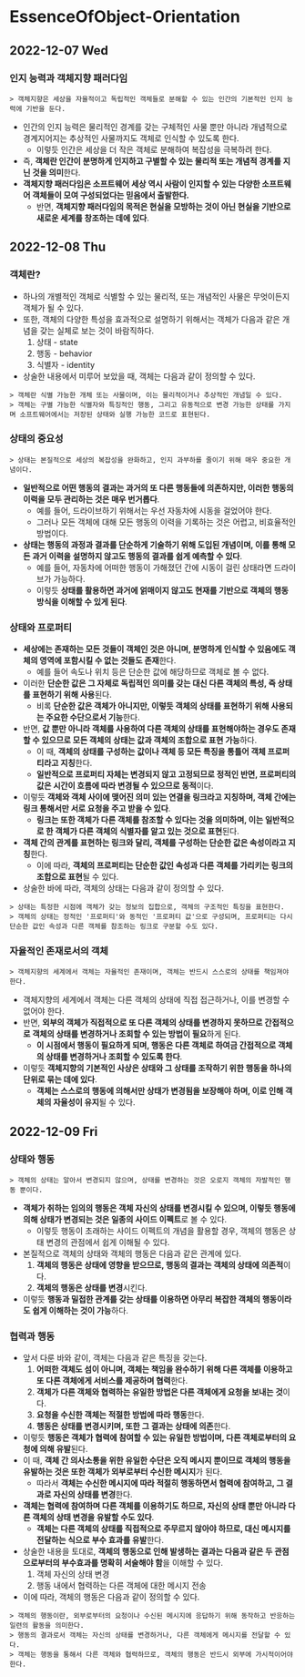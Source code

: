 # EssenceOfObject-Orientation
## 2022-12-07 Wed

### 인지 능력과 객체지향 패러다임
```
> 객체지향은 세상을 자율적이고 독립적인 객체들로 분해할 수 있는 인간의 기본적인 인지 능력에 기반을 둔다.
```
* 인간의 인지 능력은 물리적인 경계를 갖는 구체적인 사물 뿐만 아니라 개념적으로 경계지어지는 추상적인 사물까지도 객체로 인식할 수 있도록 한다.
  * 이렇듯 인간은 세상을 더 작은 객체로 분해하여 복잡성을 극복하려 한다.
* 즉, **객체란 인간이 분명하게 인지하고 구별할 수 있는 물리적 또는 개념적 경계를 지닌 것을 의미**한다.
* **객체지향 패러다임은 소프트웨어 세상 역시 사람이 인지할 수 있는 다양한 소프트웨어 객체들이 모여 구성되었다는 믿음에서 출발한다.**
  * 반면, **객체지향 패러다임의 목적은 현실을 모방하는 것이 아닌 현실을 기반으로 새로운 세계를 창조하는 데에 있다**.

## 2022-12-08 Thu
### 객체란?
* 하나의 개별적인 객체로 식별할 수 있는 물리적, 또는 개념적인 사물은 무엇이든지 객체가 될 수 있다.
* 또한, 객체의 다양한 특성을 효과적으로 설명하기 위해서는 객체가 다음과 같은 개념을 갖는 실체로 보는 것이 바람직하다.
  1. 상태 - state
  2. 행동 - behavior
  3. 식별자 - identity
* 상술한 내용에서 미루어 보았을 때, 객체는 다음과 같이 정의할 수 있다.
```
> 객체란 식별 가능한 개체 또는 사물이며, 이는 물리적이거나 추상적인 개념일 수 있다.
> 객체는 구별 가능한 식별자와 특징적인 행동, 그리고 유동적으로 변경 가능한 상태를 가지며 소프트웨어에서는 저장된 상태와 실행 가능한 코드로 표현된다.
```

### 상태의 중요성
```
> 상태는 본질적으로 세상의 복잡성을 완화하고, 인지 과부하를 줄이기 위해 매우 중요한 개념이다.
```
* **일반적으로 어떤 행동의 결과는 과거의 또 다른 행동들에 의존하지만, 이러한 행동의 이력을 모두 관리하는 것은 매우 번거롭다**.
  * 예를 들어, 드라이브하기 위해서는 우선 자동차에 시동을 걸었어야 한다.
  * 그러나 모든 객체에 대해 모든 행동의 이력을 기록하는 것은 어렵고, 비효율적인 방법이다.
* **상태는 행동의 과정과 결과를 단순하게 기술하기 위해 도입된 개념이며, 이를 통해 모든 과거 이력을 설명하지 않고도 행동의 결과를 쉽게 예측할 수 있다**.
  * 예를 들어, 자동차에 어떠한 행동이 가해졌던 간에 시동이 걸린 상태라면 드라이브가 가능하다.
  * 이렇듯 **상태를 활용하면 과거에 얽매이지 않고도 현재를 기반으로 객체의 행동 방식을 이해할 수 있게 된다**.

### 상태와 프로퍼티
* **세상에는 존재하는 모든 것들이 객체인 것은 아니며, 분명하게 인식할 수 있음에도 객체의 영역에 포함시킬 수 없는 것들도 존재**한다.
  * 예를 들어 속도나 위치 등은 단순한 값에 해당하므로 객체로 볼 수 없다.
* 이러한 **단순한 값은 그 자체로 독립적인 의미를 갖는 대신 다른 객체의 특성, 즉 상태를 표현하기 위해 사용**된다.
  * 비록 **단순한 값은 객체가 아니지만, 이렇듯 객체의 상태를 표현하기 위해 사용되는 주요한 수단으로서 기능**한다.
* 반면, **값 뿐만 아니라 객체를 사용하여 다른 객체의 상태를 표현해야하는 경우도 존재할 수 있으므로 모든 객체의 상태는 값과 객체의 조합으로 표현 가능**하다.
  * 이 때, **객체의 상태를 구성하는 값이나 객체 등 모든 특징을 통틀어 객체 프로퍼티라고 지칭**한다.
  * **일반적으로 프로퍼티 자체는 변경되지 않고 고정되므로 정적인 반면, 프로퍼티의 값은 시간이 흐름에 따라 변경될 수 있으므로 동적**이다.
* 이렇듯 **객체와 객체 사이에 맺어진 의미 있는 연결을 링크라고 지칭하며, 객체 간에는 링크 통해서만 서로 요청을 주고 받을 수 있다**.
  * **링크는 또한 객체가 다른 객체를 참조할 수 있다는 것을 의미하며, 이는 일반적으로 한 객체가 다른 객체의 식별자를 알고 있는 것으로 표현**된다.
* **객체 간의 관계를 표현하는 링크와 달리, 객체를 구성하는 단순한 값은 속성이라고 지칭**한다.
  * 이에 따라, **객체의 프로퍼티는 단순한 값인 속성과 다른 객체를 가리키는 링크의 조합으로 표현**될 수 있다.
* 상술한 바에 따라, 객체의 상태는 다음과 같이 정의할 수 있다.
```
> 상태는 특정한 시점에 객체가 갖는 정보의 집합으로, 객체의 구조적인 특징을 표현한다.
> 객체의 상태는 정적인 '프로퍼티'와 동적인 '프로퍼티 값'으로 구성되며, 프로퍼티는 다시 단순한 값인 속성과 다른 객체를 참조하는 링크로 구분할 수도 있다.
```

### 자율적인 존재로서의 객체
```
> 객체지향의 세계에서 객체는 자율적인 존재이며, 객체는 반드시 스스로의 상태를 책임져야 한다.
```
* 객체지향의 세계에서 객체는 다른 객체의 상태에 직접 접근하거나, 이를 변경할 수 없어야 한다.
* 반면, **외부의 객체가 직접적으로 또 다른 객체의 상태를 변경하지 못하므로 간접적으로 객체의 상태를 변경하거나 조회할 수 있는 방법이 필요**하게 된다.
  * **이 시점에서 행동이 필요하게 되며, 행동은 다른 객체로 하여금 간접적으로 객체의 상태를 변경하거나 조회할 수 있도록 한다**.
* 이렇듯 **객체지향의 기본적인 사상은 상태와 그 상태를 조작하기 위한 행동을 하나의 단위로 묶는 데에 있다**.
  * **객체는 스스로의 행동에 의해서만 상태가 변경됨을 보장해야 하며, 이로 인해 객체의 자율성이 유지**될 수 있다.

## 2022-12-09 Fri
### 상태와 행동
```
> 객체의 상태는 알아서 변경되지 않으며, 상태를 변경하는 것은 오로지 객체의 자발적인 행동 뿐이다.
```
* **객체가 취하는 임의의 행동은 객체 자신의 상태를 변경시킬 수 있으며, 이렇듯 행동에 의해 상태가 변경되는 것은 일종의 사이드 이펙트**로 볼 수 있다.
  * 이렇듯 행동이 초래하는 사이드 이펙트의 개념을 활용할 경우, 객체의 행동은 상태 변경의 관점에서 쉽게 이해될 수 있다.
* 본질적으로 객체의 상태와 객체의 행동은 다음과 같은 관계에 있다.
  1. **객체의 행동은 상태에 영향을 받으므로, 행동의 결과는 객체의 상태에 의존적**이다.
  2. **객체의 행동은 상태를 변경**시킨다.
* 이렇듯 **행동과 밀접한 관계를 갖는 상태를 이용하면 아무리 복잡한 객체의 행동이라도 쉽게 이해하는 것이 가능**하다.

### 협력과 행동
* 앞서 다룬 바와 같이, 객체는 다음과 같은 특징을 갖는다.
  1. **어떠한 객체도 섬이 아니며, 객체는 책임을 완수하기 위해 다른 객체를 이용하고 또 다른 객체에게 서비스를 제공하며 협력**한다.
  2. **객체가 다른 객체와 협력하는 유일한 방법은 다른 객체에게 요청을 보내는 것**이다.
  3. **요청을 수신한 객체는 적절한 방법에 따라 행동**한다.
  4. **행동은 상태를 변경시키며, 또한 그 결과는 상태에 의존**한다.
* 이렇듯 **행동은 객체가 협력에 참여할 수 있는 유일한 방법이며, 다른 객체로부터의 요청에 의해 유발**된다.
* 이 때, **객체 간 의사소통을 위한 유일한 수단은 오직 메시지 뿐이므로 객체의 행동을 유발하는 것은 또한 객체가 외부로부터 수신한 메시지**가 된다.
  * 따라서 **객체는 수신한 메시지에 따라 적절히 행동하면서 협력에 참여하고, 그 결과로 자신의 상태를 변경**한다.
* **객체는 협력에 참여하며 다른 객체를 이용하기도 하므로, 자신의 상태 뿐만 아니라 다른 객체의 상태 변경을 유발할 수도 있다**.
  * **객체는 다른 객체의 상태를 직접적으로 주무르지 않아야 하므로, 대신 메시지를 전달하는 식으로 부수 효과를 유발**한다. 
* 상술한 내용을 토대로, **객체의 행동으로 인해 발생하는 결과는 다음과 같은 두 관점으로부터의 부수효과를 명확히 서술해야 함**을 이해할 수 있다.
  1. 객체 자신의 상태 변경
  2. 행동 내에서 협력하는 다른 객체에 대한 메시지 전송
* 이에 따라, 객체의 행동은 다음과 같이 정의할 수 있다.
```
> 객체의 행동이란, 외부로부터의 요청이나 수신된 메시지에 응답하기 위해 동작하고 반응하는 일련의 활동을 의미한다.
> 행동의 결과로서 객체는 자신의 상태를 변경하거나, 다른 객체에게 메시지를 전달할 수 있다.
> 객체는 행동을 통해서 다른 객체와 협력하므로, 객체의 행동은 반드시 외부에 가시적이어야 한다.
```